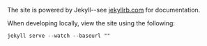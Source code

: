The site is powered by Jekyll--see [jekyllrb.com](http://www.jekyllrb.com) for documentation.


When developing locally, view the site using the following:

    jekyll serve --watch --baseurl ""